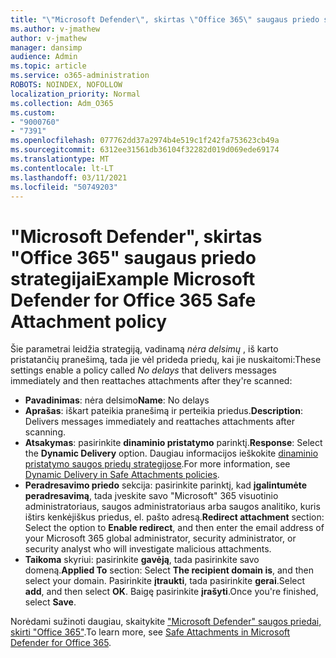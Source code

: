 ```yaml
---
title: "\"Microsoft Defender\", skirtas \"Office 365\" saugaus priedo strategijai"
ms.author: v-jmathew
author: v-jmathew
manager: dansimp
audience: Admin
ms.topic: article
ms.service: o365-administration
ROBOTS: NOINDEX, NOFOLLOW
localization_priority: Normal
ms.collection: Adm_O365
ms.custom:
- "9000760"
- "7391"
ms.openlocfilehash: 077762dd37a2974b4e519c1f242fa753623cb49a
ms.sourcegitcommit: 6312ee31561db36104f32282d019d069ede69174
ms.translationtype: MT
ms.contentlocale: lt-LT
ms.lasthandoff: 03/11/2021
ms.locfileid: "50749203"
---
```

# <a name="example-microsoft-defender-for-office-365-safe-attachment-policy"></a><span data-ttu-id="0ddc7-102">"Microsoft Defender", skirtas "Office 365" saugaus priedo strategijai</span><span class="sxs-lookup"><span data-stu-id="0ddc7-102">Example Microsoft Defender for Office 365 Safe Attachment policy</span></span>

<span data-ttu-id="0ddc7-103">Šie parametrai leidžia strategiją, vadinamą *nėra delsimų* , iš karto pristatančių pranešimą, tada jie vėl prideda priedų, kai jie nuskaitomi:</span><span class="sxs-lookup"><span data-stu-id="0ddc7-103">These settings enable a policy called *No delays* that delivers messages immediately and then reattaches attachments after they're scanned:</span></span>

- <span data-ttu-id="0ddc7-104">**Pavadinimas**: nėra delsimo</span><span class="sxs-lookup"><span data-stu-id="0ddc7-104">**Name**: No delays</span></span>
- <span data-ttu-id="0ddc7-105">**Aprašas**: iškart pateikia pranešimą ir perteikia priedus.</span><span class="sxs-lookup"><span data-stu-id="0ddc7-105">**Description**: Delivers messages immediately and reattaches attachments after scanning.</span></span>
- <span data-ttu-id="0ddc7-106">**Atsakymas**: pasirinkite **dinaminio pristatymo** parinktį.</span><span class="sxs-lookup"><span data-stu-id="0ddc7-106">**Response**: Select the **Dynamic Delivery** option.</span></span> <span data-ttu-id="0ddc7-107">Daugiau informacijos ieškokite [dinaminio pristatymo saugos priedų strategijose](https://go.microsoft.com/fwlink/?linkid=2092328).</span><span class="sxs-lookup"><span data-stu-id="0ddc7-107">For more information, see [Dynamic Delivery in Safe Attachments policies](https://go.microsoft.com/fwlink/?linkid=2092328).</span></span>
- <span data-ttu-id="0ddc7-108">**Peradresavimo priedo** sekcija: pasirinkite parinktį, kad **įgalintumėte peradresavimą**, tada įveskite savo "Microsoft" 365 visuotinio administratoriaus, saugos administratoriaus arba saugos analitiko, kuris ištirs kenkėjiškus priedus, el. pašto adresą.</span><span class="sxs-lookup"><span data-stu-id="0ddc7-108">**Redirect attachment** section: Select the option to **Enable redirect**, and then enter the email address of your Microsoft 365 global administrator, security administrator, or security analyst who will investigate malicious attachments.</span></span>
- <span data-ttu-id="0ddc7-109">**Taikoma** skyriui: pasirinkite **gavėją**, tada pasirinkite savo domeną.</span><span class="sxs-lookup"><span data-stu-id="0ddc7-109">**Applied To** section: Select **The recipient domain is**, and then select your domain.</span></span> <span data-ttu-id="0ddc7-110">Pasirinkite **įtraukti**, tada pasirinkite **gerai**.</span><span class="sxs-lookup"><span data-stu-id="0ddc7-110">Select **add**, and then select **OK**.</span></span> <span data-ttu-id="0ddc7-111">Baigę pasirinkite **įrašyti**.</span><span class="sxs-lookup"><span data-stu-id="0ddc7-111">Once you're finished, select **Save**.</span></span>

<span data-ttu-id="0ddc7-112">Norėdami sužinoti daugiau, skaitykite ["Microsoft Defender" saugos priedai, skirti "Office 365"](https://go.microsoft.com/fwlink/?linkid=2092213).</span><span class="sxs-lookup"><span data-stu-id="0ddc7-112">To learn more, see [Safe Attachments in Microsoft Defender for Office 365](https://go.microsoft.com/fwlink/?linkid=2092213).</span></span>
